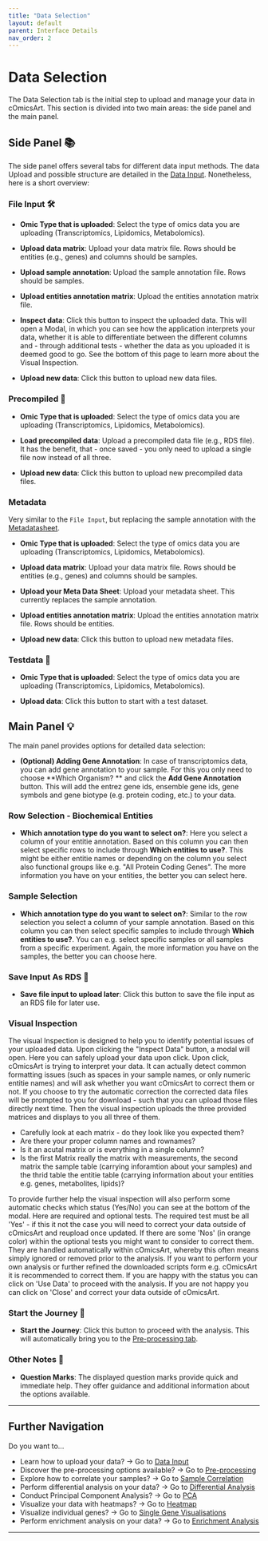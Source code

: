 ```yaml
---
title: "Data Selection"
layout: default
parent: Interface Details
nav_order: 2
---
```


# Data Selection

The Data Selection tab is the initial step to upload and manage your data in cOmicsArt. This section is divided into two main areas: the side panel and the main panel.

## Side Panel 📚

The side panel offers several tabs for different data input methods. The data Upload 
and possible structure are detailed in the [Data Input](01-required-data-input.md). 
Nonetheless, here is a short overview:

### File Input 🛠️

- **Omic Type that is uploaded**: Select the type of omics data you are uploading (Transcriptomics, Lipidomics, Metabolomics).

- **Upload data matrix**: Upload your data matrix file. Rows should be entities (e.g., genes) and columns should be samples.

- **Upload sample annotation**: Upload the sample annotation file. Rows should be samples.

- **Upload entities annotation matrix**: Upload the entities annotation matrix file.

- **Inspect data**: Click this button to inspect the uploaded data. This will open a 
  Modal, in which you can see how the application interprets your data, whether it is 
  able to differentiate between the different columns and - through additional tests - 
  whether the data as you uploaded it is deemed good to go. See the bottom of this page to learn more about the Visual Inspection.

- **Upload new data**: Click this button to upload new data files.

### Precompiled 🔧

- **Omic Type that is uploaded**: Select the type of omics data you are uploading (Transcriptomics, Lipidomics, Metabolomics).

- **Load precompiled data**: Upload a precompiled data file (e.g., RDS file). It has 
  the benefit, that - once saved - you only need to upload a single file now instead 
  of all three.

- **Upload new data**: Click this button to upload new precompiled data files.

### Metadata

Very similar to the `File Input`, but replacing the sample annotation with the 
[Metadatasheet](https://www.nature.com/articles/s41597-024-03349-2).

- **Omic Type that is uploaded**: Select the type of omics data you are uploading (Transcriptomics, Lipidomics, Metabolomics).

- **Upload data matrix**: Upload your data matrix file. Rows should be entities (e.g., genes) and columns should be samples.

- **Upload your Meta Data Sheet**: Upload your metadata sheet. This currently replaces the sample annotation.

- **Upload entities annotation matrix**: Upload the entities annotation matrix file. Rows should be entities.

- **Upload new data**: Click this button to upload new metadata files.

### Testdata 🧪

- **Omic Type that is uploaded**: Select the type of omics data you are uploading (Transcriptomics, Lipidomics, Metabolomics).

- **Upload data**: Click this button to start with a test dataset.

## Main Panel 💡

The main panel provides options for detailed data selection:

- **(Optional) Adding Gene Annotation**: In case of transcriptomics data, you can add 
  gene annotation to your sample. For this you only need to choose **Which Organism?
  ** and click the **Add Gene Annotation** button. This will add the entrez gene ids, 
  ensemble gene ids, gene symbols and gene biotype (e.g. protein coding, etc.) to your 
  data.

### Row Selection - Biochemical Entities

- **Which annotation type do you want to select on?**: Here you select a column of 
  your entitie annotation. Based on this column you can then select specific rows to 
  include through **Which entities to use?**. This might be either entitie names or 
  depending on the column you select also functional groups like e.g. "All Protein 
  Coding Genes". The more information you have on your entities, the better you can 
  select here. 

### Sample Selection

- **Which annotation type do you want to select on?**: Similar to the row selection you select a column of 
  your sample annotation. Based on this column you can then select specific samples to 
  include through **Which entities to use?**. You can e.g. select specific 
  samples or all samples from a specific experiment. Again, the more information you 
  have on the samples, the better you can choose here. 

### Save Input As RDS 💾

- **Save file input to upload later**: Click this button to save the file input as an RDS file for later use.

### Visual Inspection
The visual Inspection is designed to help you to identify potential issues of your uploaded data. Upon clicking the "Inspect Data" button, a modal will open. Here you can safely upload your data upon click.
Upon click, cOmicsArt is trying to interpret your data. It can actually detect common formatting issues (such as spaces in your sample names, or only numeric entitie names) and will ask whether you want cOmicsArt to correct them or not. If you choose to try the automatic correction the corrected data files will be prompted to you for download - such that you can upload those files directly next time.
Then the visual inspection uploads the three provided matrices and displays to you all three of them. 
- Carefully look at each matrix - do they look like you expected them? 
- Are there your proper column names and rownames? 
- Is it an acutal matrix or is everything in a single column? 
- Is the first Matrix really the matrix with measurements, the second matrix the sample table (carrying inforamtion about your samples) and the thrid table the entitie table (carrying information about your entities e.g. genes, metabolites, lipids)? 

To provide further help the visual inspection will also perform some automatic checks which status (Yes/No) you can see at the bottom of the modal. Here are required and optional tests. The required test must be all 'Yes' - if this it not the case you will need to correct your data outside of cOmicsArt and reupload once updated. If there are some 'Nos' (in orange color) within the optional tests you might want to consider to correct them. They are handled automatically within cOmicsArt, whereby this often means simply ignored or removed prior to the analysis. If you want to perform your own analysis or further refined the downloaded scripts form e.g. cOmicsArt it is recommended to correct them.
If you are happy with the status you can click on 'Use Data' to proceed with the analysis. If you are not happy you can click on 'Close' and correct your data outside of cOmicsArt.

### Start the Journey 🚀

- **Start the Journey**: Click this button to proceed with the analysis. This will 
  automatically bring you to the [Pre-processing tab](03-pre-processing.md).

### Other Notes 📌

- **Question Marks**: The displayed question marks provide quick and immediate help. They offer guidance and additional information about the options available.

---

## Further Navigation

Do you want to...

- Learn how to upload your data? → Go to [Data Input](01-required-data-input.md)
- Discover the pre-processing options available? → Go to [Pre-processing](03-pre-processing.md)
- Explore how to correlate your samples? → Go to [Sample Correlation](04-sample-correlation.md)
- Perform differential analysis on your data? → Go to [Differential Analysis](05-significance-analysis.md)
- Conduct Principal Component Analysis? → Go to [PCA](06-pca.md)
- Visualize your data with heatmaps? → Go to [Heatmap](07-heatmap.md)
- Visualize individual genes? → Go to [Single Gene Visualisations](08-single-gene-visualisations.md)
- Perform enrichment analysis on your data? → Go to [Enrichment Analysis](09-enrichment-analysis.md)

---
